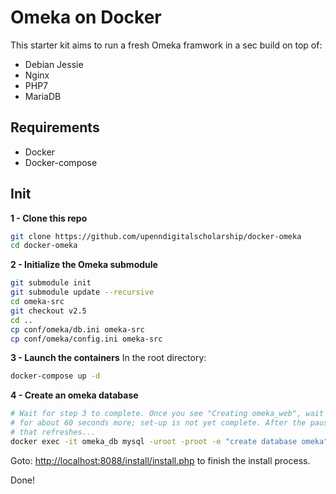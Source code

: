 # Omeka on Docker

This starter kit aims to run a fresh Omeka framwork in a sec build on top of:
* Debian Jessie
* Nginx
* PHP7
* MariaDB

## Requirements
* Docker
* Docker-compose

## Init
**1 - Clone this repo**
```sh
git clone https://github.com/upenndigitalscholarship/docker-omeka
cd docker-omeka
```

**2 - Initialize the Omeka submodule**
```sh
git submodule init
git submodule update --recursive
cd omeka-src
git checkout v2.5
cd ..
cp conf/omeka/db.ini omeka-src
cp conf/omeka/config.ini omeka-src
```

**3 - Launch the containers**
In the root directory:
```sh
docker-compose up -d
```

**4 - Create an omeka database**
```sh
# Wait for step 3 to complete. Once you see "Creating omeka_web", wait
# for about 60 seconds more; set-up is not yet complete. After the pause
# that refreshes...
docker exec -it omeka_db mysql -uroot -proot -e "create database omeka"
```

Goto: [http://localhost:8088/install/install.php](http://localhost:8088/install/install.php) to finish the install process.

Done!
